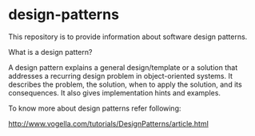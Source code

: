 # design-patterns

This repository is to provide information about software design patterns.

What is a design pattern?

A design pattern explains a general design/template or a solution that addresses a recurring design problem in object-oriented systems. It describes the problem, the solution, when to apply the solution, and its consequences. It also gives implementation hints and examples.

To know more about design patterns refer following:

http://www.vogella.com/tutorials/DesignPatterns/article.html
